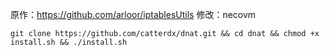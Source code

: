 原作：https://github.com/arloor/iptablesUtils
修改：necovm

```shell
git clone https://github.com/catterdx/dnat.git && cd dnat && chmod +x install.sh && ./install.sh
```

